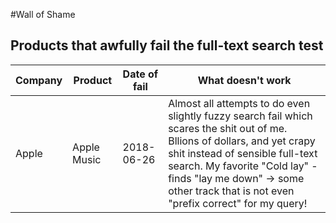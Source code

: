 #Wall of Shame

## Products that awfully fail the full-text search test


| Company |   Product   | Date of fail | What doesn't work           |
|---------|------------ |--------------|-----------------------------|
| Apple   | Apple Music | 2018-06-26   | Almost all attempts to do even slightly fuzzy search fail which scares the shit out of me. Bllions of dollars,  and yet crapy shit instead of sensible full-text search. My favorite "Cold lay" - finds "lay me down" -> some other track that is not even "prefix correct" for my query! |